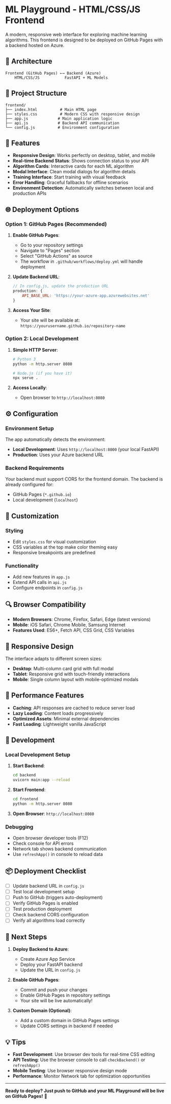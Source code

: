 # ML Playground - HTML/CSS/JS Frontend

A modern, responsive web interface for exploring machine learning algorithms. This frontend is designed to be deployed on GitHub Pages with a backend hosted on Azure.

## 🚀 Architecture

```
Frontend (GitHub Pages) ←→ Backend (Azure)
    HTML/CSS/JS           FastAPI + ML Models
```

## 📁 Project Structure

```
frontend/
├── index.html          # Main HTML page
├── styles.css          # Modern CSS with responsive design
├── app.js             # Main application logic
├── api.js             # Backend API communication
└── config.js          # Environment configuration
```

## 🔧 Features

- **Responsive Design**: Works perfectly on desktop, tablet, and mobile
- **Real-time Backend Status**: Shows connection status to your API
- **Algorithm Cards**: Interactive cards for each ML algorithm
- **Modal Interface**: Clean modal dialogs for algorithm details
- **Training Interface**: Start training with visual feedback
- **Error Handling**: Graceful fallbacks for offline scenarios
- **Environment Detection**: Automatically switches between local and production APIs

## 🌐 Deployment Options

### Option 1: GitHub Pages (Recommended)

1. **Enable GitHub Pages**:
   - Go to your repository settings
   - Navigate to "Pages" section
   - Select "GitHub Actions" as source
   - The workflow in `.github/workflows/deploy.yml` will handle deployment

2. **Update Backend URL**:
   ```javascript
   // In config.js, update the production URL
   production: {
       API_BASE_URL: 'https://your-azure-app.azurewebsites.net'
   }
   ```

3. **Access Your Site**:
   - Your site will be available at: `https://yourusername.github.io/repository-name`

### Option 2: Local Development

1. **Simple HTTP Server**:
   ```bash
   # Python 3
   python -m http.server 8080
   
   # Node.js (if you have it)
   npx serve .
   ```

2. **Access Locally**:
   - Open browser to `http://localhost:8080`

## ⚙️ Configuration

### Environment Setup

The app automatically detects the environment:

- **Local Development**: Uses `http://localhost:8000` (your local FastAPI)
- **Production**: Uses your Azure backend URL

### Backend Requirements

Your backend must support CORS for the frontend domain. The backend is already configured for:

- GitHub Pages (`*.github.io`)
- Local development (`localhost`)

## 🎨 Customization

### Styling
- Edit `styles.css` for visual customization
- CSS variables at the top make color theming easy
- Responsive breakpoints are predefined

### Functionality
- Add new features in `app.js`
- Extend API calls in `api.js`
- Configure endpoints in `config.js`

## 🔍 Browser Compatibility

- **Modern Browsers**: Chrome, Firefox, Safari, Edge (latest versions)
- **Mobile**: iOS Safari, Chrome Mobile, Samsung Internet
- **Features Used**: ES6+, Fetch API, CSS Grid, CSS Variables

## 📱 Responsive Design

The interface adapts to different screen sizes:

- **Desktop**: Multi-column card grid with full modal
- **Tablet**: Responsive grid with touch-friendly interactions
- **Mobile**: Single column layout with mobile-optimized modals

## 🚀 Performance Features

- **Caching**: API responses are cached to reduce server load
- **Lazy Loading**: Content loads progressively
- **Optimized Assets**: Minimal external dependencies
- **Fast Loading**: Lightweight vanilla JavaScript

## 🔧 Development

### Local Development Setup

1. **Start Backend**:
   ```bash
   cd backend
   uvicorn main:app --reload
   ```

2. **Start Frontend**:
   ```bash
   cd frontend
   python -m http.server 8080
   ```

3. **Open Browser**: `http://localhost:8080`

### Debugging

- Open browser developer tools (F12)
- Check console for API errors
- Network tab shows backend communication
- Use `refreshApp()` in console to reload data

## 📦 Deployment Checklist

- [ ] Update backend URL in `config.js`
- [ ] Test local development setup
- [ ] Push to GitHub (triggers auto-deployment)
- [ ] Verify GitHub Pages is enabled
- [ ] Test production deployment
- [ ] Check backend CORS configuration
- [ ] Verify all algorithms load correctly

## 🎯 Next Steps

1. **Deploy Backend to Azure**:
   - Create Azure App Service
   - Deploy your FastAPI backend
   - Update the URL in `config.js`

2. **Enable GitHub Pages**:
   - Commit and push your changes
   - Enable GitHub Pages in repository settings
   - Your site will be live automatically!

3. **Custom Domain (Optional)**:
   - Add a custom domain in GitHub Pages settings
   - Update CORS settings in backend if needed

## 💡 Tips

- **Fast Development**: Use browser dev tools for real-time CSS editing
- **API Testing**: Use the browser console to call `checkBackend()` or `refreshApp()`
- **Mobile Testing**: Use browser responsive design mode
- **Performance**: Monitor Network tab for optimization opportunities

---

**Ready to deploy? Just push to GitHub and your ML Playground will be live on GitHub Pages!** 🎉
